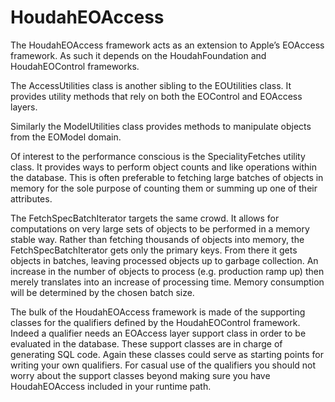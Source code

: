 # HoudahEOAccess #

The HoudahEOAccess framework acts as an extension to Apple’s EOAccess framework. As such it depends on the HoudahFoundation and HoudahEOControl frameworks.

The AccessUtilities class is another sibling to the EOUtilities class. It provides utility methods that rely on both the EOControl and EOAccess layers.

Similarly the ModelUtilities class provides methods to manipulate objects from the EOModel domain.

Of interest to the performance conscious is the SpecialityFetches utility class. It provides ways to perform object counts and like operations within the database. This is often preferable to fetching large batches of objects in memory for the sole purpose of counting them or summing up one of their attributes.

The FetchSpecBatchIterator targets the same crowd. It allows for computations on very large sets of objects to be performed in a memory stable way. Rather than fetching thousands of objects into memory, the FetchSpecBatchIterator gets only the primary keys. From there it gets objects in batches, leaving processed objects up to garbage collection. An increase in the number of objects to process (e.g. production ramp up) then merely translates into an increase of processing time. Memory consumption will be determined by the chosen batch size.

The bulk of the HoudahEOAccess framework is made of the supporting classes for the qualifiers defined by the HoudahEOControl framework. Indeed a qualifier needs an EOAccess layer support class in order to be evaluated in the database. These support classes are in charge of generating SQL code. Again these classes could serve as starting points for writing your own qualifiers. For casual use of the qualifiers you should not worry about the support classes beyond making sure you have HoudahEOAccess included in your runtime path.